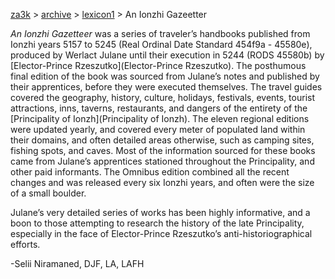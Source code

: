 [za3k](/) > [archive](/archive) > [lexicon1](/archive/lexicon1) > An Ionzhi Gazeetter

*An Ionzhi Gazetteer* was a series of traveler’s handbooks published from Ionzhi years 5157 to 5245 (Real Ordinal Date Standard 454f9a - 45580e), produced by Werlact Julane until their execution in 5244 (RODS 45580b) by [Elector-Prince Rzeszutko](Elector-Prince Rzeszutko). The posthumous final edition of the book was sourced from Julane’s notes and published by their apprentices, before they were executed themselves. The travel guides covered the geography, history, culture, holidays, festivals, events, tourist attractions, inns, taverns, restaurants, and dangers of the entirety of the [Principality of Ionzh](Principality of Ionzh). The eleven regional editions were updated yearly, and covered every meter of populated land within their domains, and often detailed areas otherwise, such as camping sites, fishing spots, and caves. Most of the information sourced for these books came from Julane’s apprentices stationed throughout the Principality, and other paid informants. The Omnibus edition combined all the recent changes and was released every six Ionzhi years, and often were the size of a small boulder. 

Julane’s very detailed series of works has been highly informative, and a boon to those attempting to research the history of the late Principality, especially in the face of Elector-Prince Rzeszutko’s anti-historiographical efforts.

-Selii Niramaned, DJF, LA, LAFH